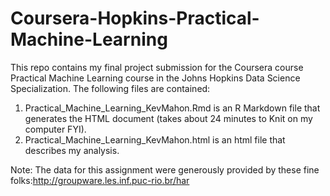 Coursera-Hopkins-Practical-Machine-Learning
===========================================

This repo contains my final project submission for the Coursera course Practical Machine Learning course in the Johns Hopkins Data Science Specialization.  The following files are contained:

1. Practical_Machine_Learning_KevMahon.Rmd is an R Markdown file that generates the HTML document (takes about 24 minutes to Knit on my computer FYI).
2. Practical_Machine_Learning_KevMahon.html is an html file that describes my analysis.


Note: The data for this assignment were generously provided by these fine folks:http://groupware.les.inf.puc-rio.br/har 
